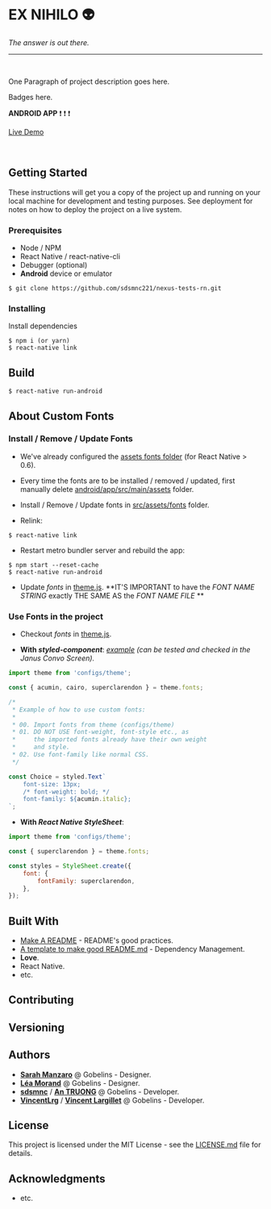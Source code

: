 # EX NIHILO :alien:

_The answer is out there._

---

<br>

One Paragraph of project description goes here.

Badges here.

**ANDROID APP** :exclamation: :exclamation: :exclamation:

[Live Demo](https://)

<br>

## Getting Started

These instructions will get you a copy of the project up and running on your local machine for development and testing purposes. See deployment for notes on how to deploy the project on a live system.

### Prerequisites

- Node / NPM
- React Native / react-native-cli
- Debugger (optional)
- **Android** device or emulator

```
$ git clone https://github.com/sdsmnc221/nexus-tests-rn.git
```

### Installing

Install dependencies

```
$ npm i (or yarn)
$ react-native link
```

## Build

```
$ react-native run-android
```

## About Custom Fonts

### Install / Remove / Update Fonts

- We've already configured the [assets fonts folder](./react-native.config.js) (for React Native > 0.6).

- Every time the fonts are to be installed / removed / updated, first manually delete [android/app/src/main/assets](./android/app/src/main/assets) folder.

- Install / Remove / Update fonts in [src/assets/fonts](./src/assets/fonts) folder.

- Relink:

```
$ react-native link
```

- Restart metro bundler server and rebuild the app:

```
$ npm start --reset-cache
$ react-native run-android
```

- Update _fonts_ in [theme.js](./src/configs/theme.js). **IT'S IMPORTANT to have the _FONT NAME STRING_ exactly THE SAME AS the _FONT NAME FILE_ **

### Use Fonts in the project

- Checkout _fonts_ in [theme.js](./src/configs/theme.js).

- **With _styled-component_**: [_example_](./src/screens/SMS/components/AnswerChoice.js) _(can be tested and checked in the Janus Convo Screen)._

```javascript
import theme from 'configs/theme';

const { acumin, cairo, superclarendon } = theme.fonts;

/*
 * Example of how to use custom fonts:
 *
 * 00. Import fonts from theme (configs/theme)
 * 01. DO NOT USE font-weight, font-style etc., as
 *     the imported fonts already have their own weight
 *     and style.
 * 02. Use font-family like normal CSS.
 */

const Choice = styled.Text`
	font-size: 13px;
	/* font-weight: bold; */
	font-family: ${acumin.italic};
`;
```

- **With _React Native StyleSheet_**:

```javascript
import theme from 'configs/theme';

const { superclarendon } = theme.fonts;

const styles = StyleSheet.create({
	font: {
		fontFamily: superclarendon,
	},
});
```

## Built With

- [Make A README](https://www.makeareadme.com/) - README's good practices.
- [A template to make good README.md](https://gist.github.com/PurpleBooth/109311bb0361f32d87a2) - Dependency Management.
- **Love**.
- React Native.
- etc.

## Contributing

## Versioning

## Authors

- [**Sarah Manzaro**](htts://) @ Gobelins - Designer.
- [**Léa Morand**](htts://) @ Gobelins - Designer.
- [**sdsmnc**](https://github.com/sdsmnc221) / [**An TRUONG**](https://antr.tech) @ Gobelins - Developer.
- [**VincentLrg**](https://github.com/VincentLrg) / [**Vincent Largillet**](htts://) @ Gobelins - Developer.

## License

This project is licensed under the MIT License - see the [LICENSE.md](LICENSE.md) file for details.

## Acknowledgments

- etc.

